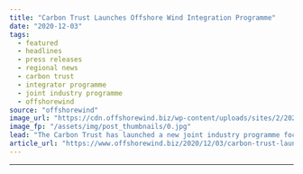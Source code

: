 ```yaml
---
title: "Carbon Trust Launches Offshore Wind Integration Programme"
date: "2020-12-03"
tags: 
  - featured
  - headlines
  - press releases
  - regional news
  - carbon trust
  - integrator programme
  - joint industry programme
  - offshorewind
source: "offshorewind"
image_url: "https://cdn.offshorewind.biz/wp-content/uploads/sites/2/2020/12/03110002/Carbon-Trust-Launches-Offshore-Wind-Integration-Programme.jpg"
image_fp: "/assets/img/post_thumbnails/0.jpg"
lead: "The Carbon Trust has launched a new joint industry programme focused on optimizing the"
article_url: "https://www.offshorewind.biz/2020/12/03/carbon-trust-launches-offshore-wind-integration-programme/"
---
```


---
